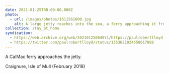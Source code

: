 ```yaml
---
date: 2021-01-25T08:00:00.000Z
photo:
  - url: /images/photos/1611561600.jpg
    alt: A large jetty reaches into the sea, a ferry approaching it from the right.
collection: stay_at_home
syndication:
  - https://web.archive.org/web/20210125084951/https://paulrobertlloyd.com/photos/1611561600/
  - https://twitter.com/paulrobertlloyd/status/1353621024550617088
---
```

A CalMac ferry approaches the jetty.

Craignure, Isle of Mull (February 2018)
